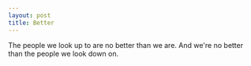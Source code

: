 ```yaml
---
layout: post
title: Better
---
```


The people we look up to are no better than we are. And we're no better than the people we look down on.
